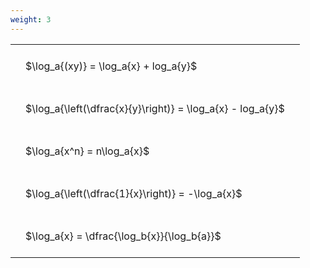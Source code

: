 ```yaml
---
weight: 3
---
```


<style type="text/css">
#T_2b21b th.col_heading {
  text-align: left;
  font-size: 1em;
}
#T_2b21b td {
  text-align: left;
  font-size: 1em;
  padding: 1.5em;
}
</style>
<table id="T_2b21b">
  <thead>
  </thead>
  <tbody>
    <tr>
      <td id="T_2b21b_row0_col0" class="data row0 col0" >$\log_a{(xy)} = \log_a{x} + log_a{y}$</td>
    </tr>
    <tr>
      <td id="T_2b21b_row1_col0" class="data row1 col0" >$\log_a{\left(\dfrac{x}{y}\right)} = \log_a{x} - log_a{y}$</td>
    </tr>
    <tr>
      <td id="T_2b21b_row2_col0" class="data row2 col0" >$\log_a{x^n} = n\log_a{x}$</td>
    </tr>
    <tr>
      <td id="T_2b21b_row3_col0" class="data row3 col0" >$\log_a{\left(\dfrac{1}{x}\right)} = -\log_a{x}$</td>
    </tr>
    <tr>
      <td id="T_2b21b_row4_col0" class="data row4 col0" >$\log_a{x} = \dfrac{\log_b{x}}{\log_b{a}}$</td>
    </tr>
  </tbody>
</table>
